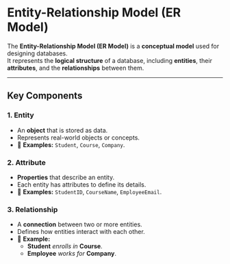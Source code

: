 # Entity-Relationship Model (ER Model)

The **Entity-Relationship Model (ER Model)** is a **conceptual model** used for designing databases.  
It represents the **logical structure** of a database, including **entities**, their **attributes**, and the **relationships** between them.

---

## Key Components

### 1. Entity
- An **object** that is stored as data.  
- Represents real-world objects or concepts.  
- 📌 **Examples:** `Student`, `Course`, `Company`.

### 2. Attribute
- **Properties** that describe an entity.  
- Each entity has attributes to define its details.  
- 📌 **Examples:** `StudentID`, `CourseName`, `EmployeeEmail`.

### 3. Relationship
- A **connection** between two or more entities.  
- Defines how entities interact with each other.  
- 📌 **Example:**  
  - **Student** _enrolls in_ **Course**.  
  - **Employee** _works for_ **Company**.



